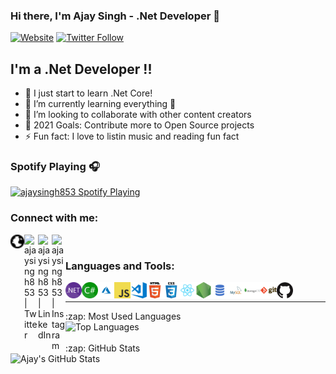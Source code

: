 ### Hi there, I'm Ajay Singh - .Net Developer 👋

[![Website](https://img.shields.io/website?label=ajaySingh.com&style=for-the-badge&url=https://ajaysingh853.github.io/Portfolio/)](https://ajaysingh853.github.io/Portfolio/)
[![Twitter Follow](https://img.shields.io/twitter/follow/ajaysingh853?color=1DA1F2&logo=twitter&style=for-the-badge)](https://twitter.com/ajaysingh853)

## I'm a .Net Developer !!

- 🔭 I just start to learn .Net Core!
- 🌱 I’m currently learning everything 🤣
- 👯 I’m looking to collaborate with other content creators
- 🥅 2021 Goals: Contribute more to Open Source projects
- ⚡ Fun fact: I love to listin music and reading fun fact

### Spotify Playing 🎧

[<img src="https://now-playing-codestackr.vercel.app/api/spotify-playing" alt="ajaysingh853 Spotify Playing" width="350" />](https://open.spotify.com/user/swyqyimdc12jajde4vpwd2x1b)

### Connect with me:

[<img align="left" alt="ajaysingh853.com" width="22px" src="https://raw.githubusercontent.com/iconic/open-iconic/master/svg/globe.svg" />][website]
[<img align="left" alt="ajaysingh853 | Twitter" width="22px" src="https://cdn.jsdelivr.net/npm/simple-icons@v3/icons/twitter.svg" />][twitter]
[<img align="left" alt="ajaysingh853 | LinkedIn" width="22px" src="https://cdn.jsdelivr.net/npm/simple-icons@v3/icons/linkedin.svg" />][linkedin]
[<img align="left" alt="ajaysingh853 | Instagram" width="22px" src="https://cdn.jsdelivr.net/npm/simple-icons@v3/icons/instagram.svg" />][instagram]

<br />

### Languages and Tools:

<img align="left" alt="Dot Net" width="26px" src="https://raw.githubusercontent.com/github/explore/80688e429a7d4ef2fca1e82350fe8e3517d3494d/topics/dotnet/dotnet.png" />
<img align="left" alt="C Sharp" width="26px" src="https://raw.githubusercontent.com/github/explore/80688e429a7d4ef2fca1e82350fe8e3517d3494d/topics/csharp/csharp.png" />
<img align="left" alt="Azure" width="26px" src="https://raw.githubusercontent.com/github/explore/80688e429a7d4ef2fca1e82350fe8e3517d3494d/topics/azure/azure.png" />
<img align="left" alt="JavaScript" width="26px" src="https://raw.githubusercontent.com/github/explore/80688e429a7d4ef2fca1e82350fe8e3517d3494d/topics/javascript/javascript.png" />
<img align="left" alt="Visual Studio Code" width="26px" src="https://raw.githubusercontent.com/github/explore/80688e429a7d4ef2fca1e82350fe8e3517d3494d/topics/visual-studio-code/visual-studio-code.png" />
<img align="left" alt="HTML5" width="26px" src="https://raw.githubusercontent.com/github/explore/80688e429a7d4ef2fca1e82350fe8e3517d3494d/topics/html/html.png" />
<img align="left" alt="CSS3" width="26px" src="https://raw.githubusercontent.com/github/explore/80688e429a7d4ef2fca1e82350fe8e3517d3494d/topics/css/css.png" />
<img align="left" alt="React" width="26px" src="https://raw.githubusercontent.com/github/explore/80688e429a7d4ef2fca1e82350fe8e3517d3494d/topics/react/react.png" />
<img align="left" alt="Node.js" width="26px" src="https://raw.githubusercontent.com/github/explore/80688e429a7d4ef2fca1e82350fe8e3517d3494d/topics/nodejs/nodejs.png" />
<img align="left" alt="SQL" width="26px" src="https://raw.githubusercontent.com/github/explore/80688e429a7d4ef2fca1e82350fe8e3517d3494d/topics/sql/sql.png" />
<img align="left" alt="MySQL" width="26px" src="https://raw.githubusercontent.com/github/explore/80688e429a7d4ef2fca1e82350fe8e3517d3494d/topics/mysql/mysql.png" />
<img align="left" alt="MongoDB" width="26px" src="https://raw.githubusercontent.com/github/explore/80688e429a7d4ef2fca1e82350fe8e3517d3494d/topics/mongodb/mongodb.png" />
<img align="left" alt="Git" width="26px" src="https://raw.githubusercontent.com/github/explore/80688e429a7d4ef2fca1e82350fe8e3517d3494d/topics/git/git.png" />
<img align="left" alt="GitHub" width="26px" src="https://raw.githubusercontent.com/github/explore/78df643247d429f6cc873026c0622819ad797942/topics/github/github.png" />

<!-- [<img align="left" alt="Terminal" width="26px" src="https://raw.githubusercontent.com/github/explore/80688e429a7d4ef2fca1e82350fe8e3517d3494d/topics/terminal/terminal.png" />][webdevplaylist] -->

<br />

---

<summary>:zap: Most Used Languages</summary>
<!-- [![Top Langs](https://github-readme-stats.vercel.app/api/top-langs/?username=ajaysingh853&layout=compact)](https://github.com/ajaysingh853/github-readme-stats) -->
<img align="left" alt="Top Languages" src="https://github-readme-stats.vercel.app/api/top-langs/?username=ajaysingh853&layout=compact"/>

<br />
<br />
<!-- <details> -->
  <summary>:zap: GitHub Stats</summary>

  <img align="left" alt="Ajay's GitHub Stats" src="https://github-readme-stats.codestackr.vercel.app/api?username=ajaysingh853&show_icons=true&hide_border=true" />

<!-- </details> -->

[website]: https://ajaysingh853.github.io/Portfolio/
[twitter]: https://twitter.com/ajaysingh853
[instagram]: https://instagram.com/mr.ajay.singh
[linkedin]: https://www.linkedin.com/in/ajay-singh-17aba529
